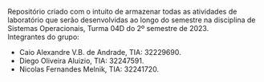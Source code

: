 Repositório criado com o intuito de armazenar todas as atividades de laboratório que serão desenvolvidas ao longo do semestre na disciplina de Sistemas Operacionais, Turma 04D do 2º semestre de 2023.  
Integrantes do grupo: 
- Caio Alexandre V.B. de Andrade, TIA: 32229690.
- Diego Oliveira Aluizio, TIA: 32247591.
- Nicolas Fernandes Melnik, TIA: 32241720.
